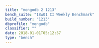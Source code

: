```yaml
---
title: "mongodb 2 1213"
bench_suite: "18w01 CI Weekly Benchmark"
build_number: "1213"
dbprofile: "mongodb"
classifier: ""
date: 2018-01-01T05:12:57
type: "bench"
---
```

